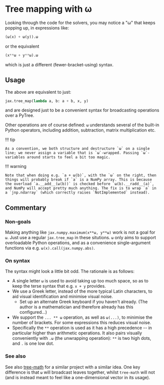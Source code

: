 # Tree mapping with ω

Looking through the code for the solvers, you may notice a "ω" that keeps popping up, in expressions like:
```python
(ω(x) + ω(y)).ω
```
or the equivalent
```python
(x**ω + y**ω).ω
```
which is just a different (fewer-bracket-using) syntax.

## Usage

The above are equivalent to just:
```python
jax.tree_map(lambda a, b: a + b, x, y)
```
and are designed just to be a convenient syntax for broadcasting operations over a PyTree.

Other operations are of course defined: `ω` understands several of the built-in Python operators, including addition, subtraction, matrix multiplication etc.

!!! tip

    As a convention, we both structure and destructure `ω` on a single line; we never assign a variable that is `ω`-wrapped. Passing `ω`-variables around starts to feel a bit too magic.

!!! warning

    Note that when doing e.g. `a + ω(b)`, with the `ω` on the right, then things will probably break if `a` is a NumPy array. This is because the overload `a.__add__(ω(b))` is checked before `ω(b).__radd__(a)`, and NumPy will accept pretty much anything. The fix is to wrap `a` in a `jnp.ndarray` (which correctly raises `NotImplemented` instead).

## Commentary

### Non-goals

Making anything like `jax.numpy.maximum(x**ω, y**ω)` work is not a goal for `ω`. Just use a regular `jax.tree_map` in these situtions. `ω` only aims to support overloadable Python operations, and as a convenience single-argument functions via e.g. `ω(x).call(jax.numpy.abs)`.

### On syntax

The syntax might look a little bit odd. The rationale is as follows:

- A single letter `ω` is used to avoid taking up too much space, so as to keep the terse syntax that e.g. `x + y` provides.
- We use a Greek letter, instead of the more typical Latin characters, to aid visual identification and minimise visual noise.
    - Set up an alternate Greek keyboard if you haven't already. (The author is a mathematician and therefore already has this configured...)
- We support the `... ** ω` operation, as well as `ω(...)`, to minimise the number of brackets. For some expressions this reduces visual noise.
- Specifically the `**` operation is used as it has a high precedence -- in particular higher than arithmetic operations. It also pairs visually conveniently with `.ω` (the unwrapping operation): `**` is two high dots, and `.` is one low dot.

### See also

See also [tree-math](https://github.com/google/tree-math) for a similar project with a similar idea. One key difference is that `ω` will broadcast leaves together, whilst `tree-math` will not (and is instead meant to feel like a one-dimensional vector in its usage).
